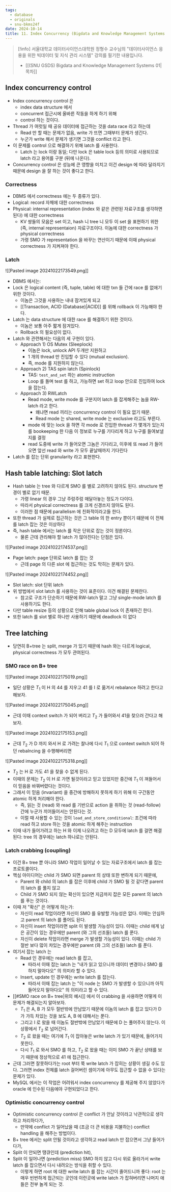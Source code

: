 ```yaml
---
tags:
  - database
  - originals
  - snu-bkms24f
date: 2024-10-14
title: 11. Index Concurrency (Bigdata and Knowledge Management Systems 1, SNU GSDS)
---
```

> [!info] 서울대학교 데이터사이언스대학원 정형수 교수님의 "데이터사이언스 응용을 위한 빅데이터 및 지식 관리 시스템" 강의를 필기한 내용입니다.
> - [[(SNU GSDS) Bigdata and Knowledge Management Systems 01|목차]]

## Index concurrency control

- Index concurrency control 은
	- index data structure 에서
	- concurrent 접근시에 올바른 작동을 하게 하기 위해
	- control 하는 것이다.
- Thread 가 여럿일 때 공유 데이터에 접근하는 것을 data race 라고 하는데
	- Read 만 할 때는 문제가 없음, write 가 뜨면 그때부터 문제가 생긴다.
	- 누군가 write 해서 문제가 생기면 그것을 conflict 라고 한다.
- 이 문제를 control 으로 해결하기 위해 latch 를 사용한다.
	- Latch 는 lock 이랑 동일; 다만 lock 은 table lock 등의 의미로 사용되므로 latch 라고 용어를 구분 (뒤에 나온다).
- Concurrency control 은 성능에 큰 영향을 미치고 이건 design 에 따라 달라지기 때문에 design 을 잘 하는 것이 좋다고 한다.

### Correctness

- DBMS 에서 correctness 에는 두 종류가 있다.
- Logical: record 자체에 대한 correctness
- Physical: internal representation (index 와 같은 관련된 자료구조를 생각하면 된다) 에 대한 correctness
	- KV 쌍들의 모음은 set 이고, hash 니 tree 니 모두 이 set 을 표현하기 위한 (즉, internal representaion) 자료구조이다. 이놈에 대한 correctness 가 physical correctness
	- 가령 SMO 가 representation 을 바꾸는 연산이기 때문에 이때 physical correctness 가 지켜져야 한다.

### Latch

![[Pasted image 20241022173549.png]]

- DBMS 에서는:
- Lock 은 logical content (즉, tuple, table) 에 대한 txn 들 간에 race 를 없애기 위한 것이다.
	- 이놈은 그것을 사용하는 내내 잠겨있게 되고
	- [[Transaction, ACID (Database)|ACID]] 를 위해 rollback 이 가능해야 한다.
- Latch 는 data structure 에 대한 race 를 해결하기 위한 것이다.
	- 이놈은 보통 아주 짧게 잠겨있다.
	- Rollback 의 필요성이 없다.
- Latch 와 관련해서는 다음의 세 구현이 있다.
	- Approach 1) OS Mutex (Sleeplock)
		- 이놈은 lock, unlock API 두개만 지원하고
		- 1 개의 thread 만 진입할 수 있다 (mutual exclusion).
		- 즉, mode 를 지원하지 않는다.
	- Approach 2) TAS spin latch (Spinlock)
		- TAS: `test_and_set` 하는 atomic instruction
		- Loop 를 돌며 test 를 하고, 가능하면 set 하고 loop 안으로 진입하여 lock 을 잡는다.
	- Approach 3) RWLatch
		- Read mode, write mode 를 구분지어 latch 를 잡게해주는 놈을 RW-latch 라고 한다.
			- 왜냐면 read 끼리는 concurrency control 이 필요 없기 때문.
			- Read mode 는 shared, write mode 는 exclusive 라고도 부른다.
		- mode 에 맞는 lock 을 하면 각 mode 로 진입한 thread 가 몇개가 있는지를 bookeeping 한 다음 이 정보로 누구를 기다리게 하고 누구를 들여보낼지를 결정
		- read 도중에 write 가 들어오면 그놈은 기다리고, 이후에 또 read 가 들어오면 앞선 read 와 write 가 모두 끝날때까지 기다린다
- Latch 를 잡는 단위 granularity 라고 표현한다.

## Hash table latching: Slot latch

- Hash table 는 tree 와 다르게 SMO 를 별로 고려하지 않아도 된다. structure 변경이 별로 없기 때문.
	- 가령 linear 의 경우 그냥 주렁주렁 매달아놓는 정도가 다이다.
	- 따라서 physical correctness 를 크게 신경쓰지 않아도 된다.
	- 이러한 점 때문에 parallelism 에 친화적이라고들 한다.
- 또한 thread 가 실제로 접근하는 것은 그 table 의 한 entry 뿐이기 떄문에 이 전체를 latch 잡는 것은 이상하다
- 즉, hash table 에서는 latch 를 작은 단위로 잡는 것이 정론이다.
	- 물론 근데 관리해야 할 latch 가 많아진다는 단점은 있다.

![[Pasted image 20241022174537.png]]

- Page latch: page 단위로 latch 를 잡는 것
	- 근데 page 의 다른 slot 에 접근하는 것도 막히는 문제가 있다.

![[Pasted image 20241022174452.png]]

- Slot latch: slot 단위 latch
- 위 방법에서 slot latch 를 사용하는 것이 표준이다. 이건 해결된 문제란다.
	- 참고로 구조가 단순하기 때문에 RW-latch 말고 그냥 single-mode latch 를 사용하기도 한다.
- 다만 table resize 등의 상황으로 인해 table global lock 이 존재하긴 한다.
- 또한 latch 를 slot 별로 하나만 사용하기 때문에 deadlock 이 없다

## Tree latching

- 당연히 B+tree 는 split, merge 가 있기 때문에 hash 와는 다르게 logical, physical correctness 가 모두 관여된다.

### SMO race on B+ tree

![[Pasted image 20241022175019.png]]

- 일단 상황은 $T_{1}$ 이 H 의 44 를 지우고 41 를 I 로 옮겨서 rebalance 하려고 한다고 해보자.

![[Pasted image 20241022175045.png]]

- 근데 이때 context switch 가 되어 버리고 $T_{2}$ 가 들어와서 41을 찾으러 간다고 해보자.

![[Pasted image 20241022175153.png]]

- 근데 $T_{2}$ 가 D 까지 와서 H 로 가려는 찰나에 다시 $T_{1}$ 으로 context switch 되어 하던 rebalncing 을 수행해버리면

![[Pasted image 20241022175318.png]]

- $T_{2}$ 는 H 로 가도 41 을 찾을 수 없게 된다.
- 이때의 문제는 $T_{2}$ 이 H 로 가면 될것이라고 믿고 있었지만 중간에 $T_{1}$ 이 껴들어서 이 믿음을 바꿔버렸다는 것이다.
- 그래서 이 믿음 (invariant) 을 중간에 방해하지 못하게 하기 위해 이 구간동안 atomic 하게 처리해야 한다.
	- 즉, 읽는 것 (read) 와 read 를 기반으로 action 을 취하는 것 (read-follow) 간에 누군가 끼어들어서는 안된다는 것.
	- 이럴 때 사용할 수 있는 것이 `load_and_store_conditional`: 조건에 따라 read 하고 store 하는 것을 atomic 하게 해주는 instruction
- 이때 내가 들어가려고 하는 H 와 이제 나오려고 하는 D 모두에 latch 를 걸면 해결된다: tree 의 경우에는 latch 하나로는 안된다.

### Latch crabbing (coupling)

- 이건 B+ tree 뿐 아니라 SMO 작업이 일어날 수 있는 자료구조에서 latch 를 잡는 프로토콜이다.
- 핵심 아이디어는 child 가 SMO 되면 parent 의 상태 또한 변하게 되기 때문에,
	- Parent 와 child 의 latch 를 잡은 이후에 child 가 SMO 될 것 같다면 parent 의 latch 를 풀지 않고
	- Child 가 SMO 되지 않는 확신이 있으면 지금까지 잡은 모든 parent 의 latch 를 푸는 것이다.
- 이때 저 "확신" 은 어떻게 하는가:
	- 자신이 read 작업이라면 자신이 SMO 를 유발할 가능성은 없다. 이때는 안심하고 parent 의 latch 를 풀어도 된다.
	- 자신이 insert 작업이라면 split 이 발생할 가능성이 있다. 이때는 child 에게 남은 공간이 있는 경우에만 parent (와 그의 선조들) latch 를 푼다.
	- 자신이 delete 작업이라면 merge 가 발생할 가능성이 있다. 이때는 child 가 절반 보다 많이 차있는 경우에만 parent (와 그의 선조들) latch 를 푼다.
- 여기서 잡는 latch 는
	- Read 인 경우에는 read latch 를 잡고,
		- 따라서 이때 잡는 latch 는 "내가 읽고 있으니까 데이터 변경이나 SMO 를 하지 말아다오" 의 의미라 할 수 있다.
	- Insert, update 인 경우에는 write latch 를 잡는다.
		- 따라서 이때 잡는 latch 는 "이 node 는 SMO 가 발생할 수 있으니까 아직 들어오지 말아다오" 의 의미라고 할 수 있다.
- [[#SMO race on B+ tree|위의 예시]] 에서 이 crabbing 을 사용하면 어떻게 이 문제가 해결되는지 알아보자.
	- $T_{1}$ 은 A, B 가 모두 절반밖에 안남았기 때문에 이놈의 latch 를 잡고 있다가 D 가 가득 차있는 것을 보도 A, B 에 대해서는 푼다.
	- 그리고 I 로 왔을 때 이놈도 절반밖에 안남았기 때문에 D 는 풀어주지 않는다. 이 상황에서 $T_{2}$ 로 넘어간다.
	- $T_{2}$ 로 왔을 때는 여기에 $T_{1}$ 이 잡아놓은 write latch 가 있기 때문에, 들어가지 못한다.
	- 다시 $T_{1}$ 로 와서 SMO 를 하고, $T_{2}$ 로 왔을 때는 이미 SMO 가 끝난 상태를 보기 때문에 정상적으로 41 에 접근한다.
- 근데 그러면 잘못하다가는 root 부터 쭉 write latch 가 잡히는 상황이 생길 수도 있다. 그러면 index 전체를 latch 걸어버린 셈이기에 아무도 접근할 수 없을 수 있다는 문제가 있다.
- MySQL 에서는 이 작업은 어려워서 index concurrency 를 제공해 주지 않았다가 oracle 에 인수된 다음에야 구현되었다고 한다.

### Optimistic concurrency control

- Optimistic concurrency control 은 conflict 가 안날 것이라고 낙관적으로 생각하고 처리하다가,
	- 만약에 conflict 가 일어났을 때 (조금 더 큰 비용을 지불하는) conflict handling 을 해주는 방법이다.
- B+ tree 에서는 split 안될 것이라고 생각하고 read latch 만 잡으면서 그냥 들어가다가,
- Split 이 안되면 땡큐인데 (prediction hit),
- Split 이 일어나면 (prediction miss) SMO 하지 않고 다시 위로 올라가서 write latch 를 잡으면서 다시 내려오는 방식을 취할 수 있다.
	- 이렇게 하면 root 에 대한 write latch 를 잡는 시간이 줄어드니까 좋다: root 는 매우 빈번하게 접근되는 곳인데 이런곳에 write latch 가 잡혀버리면 나머지 애들은 전부 놀게 되는 것.